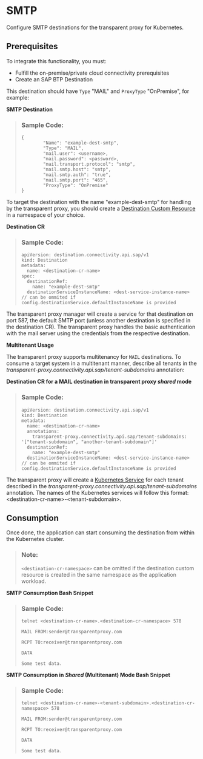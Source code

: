 <!-- loio426527a8b58440b2be9a48f9621c5da7 -->

# SMTP

Configure SMTP destinations for the transparent proxy for Kubernetes.



<a name="loio426527a8b58440b2be9a48f9621c5da7__section_tfr_bwv_hcc"/>

## Prerequisites

To integrate this functionality, you must:

-   Fulfill the on-premise/private cloud connectivity prerequisites
-   Create an SAP BTP Destination

This destination should have `Type` "MAIL" and `ProxyType` "OnPremise", for example:

**SMTP Destination**

> ### Sample Code:  
> ```
> {
>         "Name": "example-dest-smtp",
>         "Type": "MAIL",
>         "mail.user": <username>,
>         "mail.password": <password>,
>         "mail.transport.protocol": "smtp",
>         "mail.smtp.host": "smtp",
>         "mail.smtp.auth": "true",
>         "mail.smtp.port": "465",
>         "ProxyType": "OnPremise"
> }
> ```

To target the destination with the name "example-dest-smtp" for handling by the transparent proxy, you should create a [Destination Custom Resource](destination-custom-resource-fc7951e.md) in a namespace of your choice.

**Destination CR**

> ### Sample Code:  
> ```
> apiVersion: destination.connectivity.api.sap/v1
> kind: Destination
> metadata:
>   name: <destination-cr-name>
> spec:
>   destinationRef:
>     name: "example-dest-smtp"
>   destinationServiceInstanceName: <dest-service-instance-name> // can be ommited if config.destinationService.defaultInstanceName is provided
> ```

The transparent proxy manager will create a service for that destination on port 587, the default SMTP port \(unless another destination is specified in the destination CR\). The transparent proxy handles the basic authentication with the mail server using the credentials from the respective destination.

**Multitenant Usage** 

The transparent proxy supports multitenancy for `MAIL` destinations. To consume a target system in a multitenant manner, describe all tenants in the *transparent-proxy.connectivity.api.sap/tenant-subdomains* annotation:

**Destination CR for a MAIL destination in transparent proxy *shared* mode**

> ### Sample Code:  
> ```
> apiVersion: destination.connectivity.api.sap/v1
> kind: Destination
> metadata:
>   name: <destination-cr-name>
>   annotations:
>     transparent-proxy.connectivity.api.sap/tenant-subdomains: '["tenant-subdomain", "another-tenant-subdomain"]'
>   destinationRef:
>     name: "example-dest-smtp"
>   destinationServiceInstanceName: <dest-service-instance-name> // can be ommited if config.destinationService.defaultInstanceName is provided
> ```

The transparent proxy will create a [Kubernetes Service](https://kubernetes.io/docs/concepts/services-networking/service/) for each tenant described in the *transparent-proxy.connectivity.api.sap/tenant-subdomains* annotation. The names of the Kubernetes services will follow this format: <destination-cr-name\>-<tenant-subdomain\>.



<a name="loio426527a8b58440b2be9a48f9621c5da7__section_g4k_bwv_hcc"/>

## Consumption

Once done, the application can start consuming the destination from within the Kubernetes cluster.

> ### Note:  
> `<destination-cr-namespace>` can be omitted if the destination custom resource is created in the same namespace as the application workload.

**SMTP Consumption Bash Snippet**

> ### Sample Code:  
> ```
> telnet <destination-cr-name>.<destination-cr-namespace> 578
>   
> MAIL FROM:sender@transparentproxy.com
>    
> RCPT TO:receiver@transparentproxy.com
>    
> DATA
>    
> Some test data.
> ```

**SMTP Consumption in *Shared* \(Multitenant\) Mode Bash Snippet**

> ### Sample Code:  
> ```
> telnet <destination-cr-name>-<tenant-subdomain>.<destination-cr-namespace> 578
>   
> MAIL FROM:sender@transparentproxy.com
>    
> RCPT TO:receiver@transparentproxy.com
>    
> DATA
>    
> Some test data.
> ```


